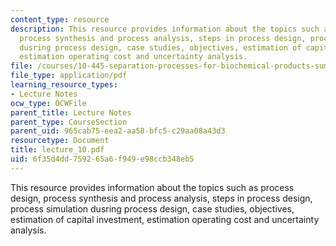 ```yaml
---
content_type: resource
description: This resource provides information about the topics such as process design,
  process synthesis and process analysis, steps in process design, process simulation
  dusring process design, case studies, objectives, estimation of capital investment,
  estimation operating cost and uncertainty analysis.
file: /courses/10-445-separation-processes-for-biochemical-products-summer-2005/6f35d4dd759265a6f949e98ccb348eb5_lecture_10.pdf
file_type: application/pdf
learning_resource_types:
- Lecture Notes
ocw_type: OCWFile
parent_title: Lecture Notes
parent_type: CourseSection
parent_uid: 965cab75-eea2-aa58-bfc5-c29aa08a43d3
resourcetype: Document
title: lecture_10.pdf
uid: 6f35d4dd-7592-65a6-f949-e98ccb348eb5
---
```

This resource provides information about the topics such as process design, process synthesis and process analysis, steps in process design, process simulation dusring process design, case studies, objectives, estimation of capital investment, estimation operating cost and uncertainty analysis.

